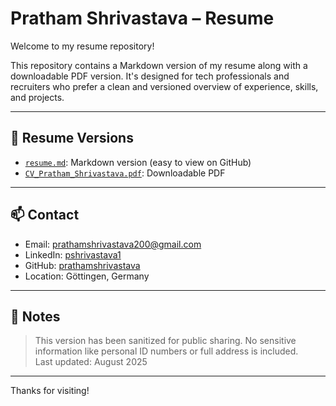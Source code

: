 # Pratham Shrivastava – Resume

Welcome to my resume repository!

This repository contains a Markdown version of my resume along with a downloadable PDF version. It's designed for tech professionals and recruiters who prefer a clean and versioned overview of experience, skills, and projects.

---

## 📄 Resume Versions

- [`resume.md`](./resume.md): Markdown version (easy to view on GitHub)
- [`CV_Pratham_Shrivastava.pdf`](./CV_Pratham_Shrivastava.pdf): Downloadable PDF

---

## 📫 Contact

- Email: prathamshrivastava200@gmail.com  
- LinkedIn: [pshrivastava1](https://linkedin.com/in/pshrivastava1)  
- GitHub: [prathamshrivastava](https://github.com/prathamshrivastava)  
- Location: Göttingen, Germany

---

## 🔐 Notes

> This version has been sanitized for public sharing. No sensitive information like personal ID numbers or full address is included.  
> Last updated: August 2025

---

Thanks for visiting!
